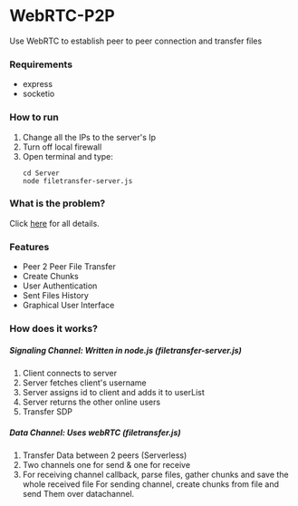 # WebRTC-P2P
Use WebRTC to establish peer to peer connection and transfer files

### Requirements
- express
- socketio

### How to run

1. Change all the IPs to the server's Ip
2. Turn off local firewall
3. Open terminal and type:
    ```
    cd Server
    node filetransfer-server.js
    ```
### What is the problem?

 Click [here](/problem.pdf) for all details.   
 
### Features

- Peer 2 Peer File Transfer
- Create Chunks
- User Authentication
- Sent Files History
- Graphical User Interface

### How does it works?

##### Signaling Channel: Written in node.js (filetransfer-server.js)
1.	Client connects to server
2.	Server fetches client's username 
3.	Server assigns id to client and adds it to userList
4.	Server returns the other online users
5.	Transfer SDP

##### Data Channel: Uses webRTC (filetransfer.js)
1. Transfer Data between 2 peers (Serverless)
2. Two channels one for send & one for receive
3. For receiving channel callback, parse files, gather chunks and save the whole received file
	 For sending channel, create chunks from file and send  Them over datachannel.

